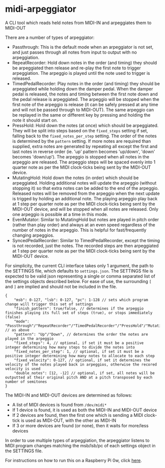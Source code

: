 # midi-arpeggiator
A CLI tool which reads held notes from MIDI-IN and arpeggiates them to MIDI-OUT

There are a number of types of arpeggiator:
- Passthrough: This is the default mode when an arpeggiator is not set, and just passes through all notes from input to output with no arpeggiation.
- RepeatRecorder: Hold down notes in the order (and timing) they should be arpeggiated then release and re-play the first note to trigger arpeggiation. The arpeggio is played until the note used to trigger is released.
- TimedPedalRecorder: Play notes in the order (and timing) they should be arpeggiated while holding down the damper pedal. When the damper pedal is released, the notes and timing between the first note down and the pedal release is arpeggiated. The arpeggio will be stopped when the first note of the arpeggio is release (it can be safely pressed at any time and will not be passed through to MIDI-OUT). The same arpeggio can be replayed in the same or different key by pressing and holding the note it should start on.
- PressHold: Hold down the notes (at once) which should be arpeggiated. They will be split into steps based on the `fixed_steps` setting if set, falling back to the `fixed_notes_per_step` setting. The order of the notes is determined by the `pattern` setting. If more notes are required than supplied, extra notes are generated by repeating all except the first and last notes in reverse order (ie. 'up' pattern becomes 'up/down', 'down' becomes 'down/up'). The arpeggio is stopped when all notes in the arpeggio are released. The arpeggio steps will be spaced evenly into 1 quarter note as per the MIDI clock-ticks being sent by the MIDI-OUT device.
- MutatingHold: Hold down the notes (in order) which should be arpeggiated. Holding additional notes will update the arpeggio (without stopping it) so that extra notes can be added to the end of the arpeggio. Released notes will be removed from the arpeggio when the next update is trigged by holding an additional note. The playing arpeggio play back at 1 step per quarter note as per the MIDI clock-ticks being sent by the MIDI-OUT device, and will be stopped when all notes are released. Only one arpeggio is possible at a time in this mode.
- EvenMutator: Similar to MutatingHold but notes are played in pitch order (rather than play order) and always at an even speed regardless of the number of notes in the arpeggio. This is helpful for fast/frequently changing arpeggios.
- SyncedPedalRecorder: Similar to TimedPedalRecorder, except the timing is not recorded, just the notes. The recorded steps are then arpeggiated at 1 step per quarter note as per the MIDI clock-ticks being sent by the MIDI-OUT device.

For simplicity, the current CLI interface takes only 1 argument, the path to the SETTINGS file, which defaults to `settings.json`. The SETTINGS file is expected to be valid json representing a single or comma separated list of the settings objects described below. For ease of use, the surrounding `[` and `]` are implied and should not be included in the file.
```
{
    "msb": 0-127, "lsb": 0-127, "pc": 1-128 // sets which program change will trigger this set of settings
    "finish_pattern": true/false, // determines if the arpeggio finishes playing its full set of steps (true), or stops immediately (false)
    "mode": "Passthrough"/"RepeatRecorder"/"TimedPedalRecorder"/"PressHold"/"MutatingHold"/"EvenMutator"/"SyncedPedalRecorder", // as above
    "pattern": "Up"/"Down", // determines the order the notes are played in the arpeggio
    "fixed_steps": 4, // optional, if set it must be a positive integer determining how many steps to divide the notes into
    "fixed_notes_per_step": 1, // optional, if set it must be a positive integer determining how many notes to allocate to each step
    "fixed_velocity": 0-127, // optional, if set it determines the velocity of the notes played back in arpeggios, otherwise the recored velocity is used
    "double_notes": [12, -12] // optional, if set, all notes will be outputted at their original pitch AND at a pitch transposed by each number of semitones
}
```

The MIDI-IN and MIDI-OUT devices are determined as follows:
- A list of MIDI devices is found from `/dev/midi*`
- If 1 device is found, it is used as both the MIDI-IN and MIDI-OUT device
- If 2 devices are found, then the first one which is sending a MIDI clock-tick is used as MIDI-OUT, with the other as MIDI-IN
- If 3 or more devices are found (or none), then it waits for more/less devices

In order to use multiple types of arpeggiation, the arpeggiator listens to MIDI program changes matching the msb/lsb/pc of each settings object in the SETTINGS file.

For instructions on how to run this on a Raspberry Pi 0w, click [here](hardware/SETUP.md).